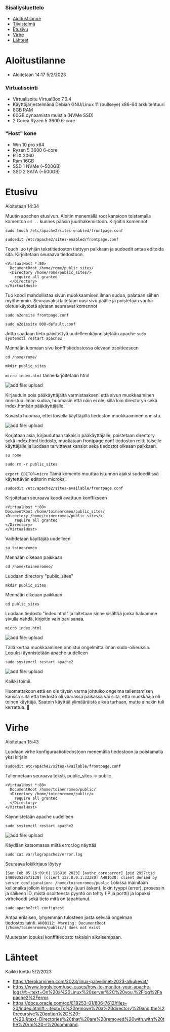 ### Sisällysluettelo

- [Aloitustilanne](#Aloitustilanne)
- [Tiivistelmä](#Tiivistelmä)
- [Etusivu](#etusivu)
- [Virhe](#virhe)
- [Lähteet](#lähteet)




# Aloitustilanne

- Aloitetaan 14:17 5/2/2023

### Virtualisointi
- Virtualisoitu VirtualBox 7.0.4
- Käyttöjärjestelmänä Debian GNU/Linux 11 (bullseye) x86-64 arkkitehtuuri 
- 8GB RAM
- 60GB dynaamista muistia (NVMe SSD)
- 2 Corea Ryzen 5 3600 6-core

### "Host" kone
- Win 10 pro x64
- Ryzen 5 3600 6-core
- RTX 3060
- Ram 16GB
- SSD 1 NVMe (~500GB)
- SSD 2 SATA (~500GB)



# Etusivu 

Aloitetaan 14:34

Muutin apachen etusivun. Aloitin menemällä root kansioon toistamalla komentoa ```cd ..``` kunnes pääsin juurihakemistoon. Kirjoitin komennot

    sudo touch /etc/apache2/sites-enabled/frontpage.conf
    
    sudoedit /etc/apache2/sites-enabled/frontpage.conf

Touch luo tyhjän tekstitiedoston tiettyyn paikkaan ja sudoedit antaa editoida sitä. Kirjoitetaan seuraava tiedostoon.

    <VirtualHost *:80>
	  DocumentRoot /home/rome/public_sites/
	  <Directory /home/rome/public_sites/>
		require all granted
	  </Directory>
    </VirtualHost>

Tuo koodi mahdollistaa sivun muokkaamisen ilman sudoa, palataan siihen myöhemmin. Seuraavaksi laitetaan uusi sivu päälle ja poistetaan vanha oletus käytöstä
ajetaan seuraavat komennot 

    sudo a2ensite frontpage.conf
    
    sudo a2dissite 000-default.conf
    
Jotta saadaan tieto päivitettyä uudelleenkäynnistetään apache ```sudo systemctl restart apache2``` 

Mennään luomaan sivu konffistiedostossa olevaan osoitteeseen 

    cd /home/rome/ 
    
    mkdir public_sites
    
```micro index.html``` tänne kirjoitetaan html  

![add file: upload](V3Kuvat2/v3t2k1.jpg)


Kirjauduin pois pääkäyttäjältä varmistaakseni että sivun muokkaaminen onnistuu ilman sudoa, huomasin että näin ei ole, sillä loin directoryn sekä index.html:än pääkäyttäjälle. 

Kuvasta huomaa, ettei toisella käyttäjällä tiedoston muokkaaminen onnistu.

![add file: upload](V3Kuvat2/v3t2k2.jpg)


Korjataan asia, kirjaudutaan takaisin pääkäyttäjälle, poistetaan directory sekä index.html tiedosto, muokataan frontpage.conf tiedoston reitti toiselle käyttäjälle ja luodaan tarvittavat kansiot sekä tiedostot oikeaan paikkaan.

    su rome
    
    sudo rm -r public_sites
    
```export EDITOR=micro``` Tämä komento muuttaa istunnon ajaksi sudoeditissä käytettävän editorin microksi. 

    sudoedit /etc/apache2/sites-available/frontpage.conf
    
    
Kirjoitetaan seuraava koodi avattuun konffikseen

    <VirtualHost *:80>
  	DocumentRoot /home/toinenromeo/public_sites/
  	<Directory /home/toinenromeo/public_sites/>
		require all granted
  	</Directory>
    </VirtualHost>

Vaihdetaan käyttäjää uudelleen
  
    su toinenromeo
    
Mennään oikeaan paikkaan
    
    cd /home/toinenromeo/
    
Luodaan directory "public_sites"
    
    mkdir public_sites
    
Mennään oikeaan paikkaan
    
    cd public_sites
    
Luodaan tiedosto "index.html" ja laitetaan sinne sisältöä jonka haluamme sivulla nähdä, kirjoitin vain pari sanaa.
    
    micro index.html
    
![add file: upload](V3Kuvat2/v3t2k3.jpg)
    

Tällä kertaa muokkaaminen onnistui ongelmitta ilman sudo-oikeuksia. Lopuksi äynnistetään apache uudelleen 
  
    sudo systemctl restart apache2
        
![add file: upload](V3Kuvat2/v3t2k4.jpg)

Kaikki toimii.

Huomattakoon että en ole täysin varma johtuiko ongelma tallentamisen kanssa siitä että tiedosto oli väärässä paikassa vai siitä, että muokkaaja oli toinen käyttäjä. Saatoin käyttää ylimääräistä aikaa turhaan, mutta ainakin tuli kerrattua. 🙂



# Virhe

Aloitetaan 15:43

Luodaan virhe konfiguraatiotiedostoon menemällä tiedostoon ja poistamalla yksi kirjain

    sudoedit etc/apache2/sites-available/frontpage.conf

Tallennetaan seuraava teksti, public_sites -> public

    <VirtualHost *:80>
	  DocumentRoot /home/toinenromeo/public/
	  <Directory /home/toinenromeo/public/>
		require all granted
	  </Directory>
    </VirtualHost>

Käynnistetään apache uudelleen

    sudo systemctl restart apache2

![add file: upload](V3Kuvat2/v3t2k5.jpg)

Käydään katsomassa miltä error.log näyttää

    sudo cat var/log/apache2/error.log

Seuraava lokikirjaus löytyy

```[Sun Feb 05 16:09:01.126916 2023] [authz_core:error] [pid 2957:tid 140093529573120] [client 127.0.0.1:33380] AH01630: client denied by server configuration: /home/toinenromeo/public``` Lokissa mainitaan kellonaika jolloin kirjaus on tehty (juuri äsken), lokin tyyppi (error), prosessin ja säikeen ID, mistä osoitteesta pyyntö on tehty (IP ja portti) ja lopuksi virhekoodi sekä tieto mitä on tapahtunut. 

    sudo apache2ctl configtest
    
Antaa erilaisen, lyhyemmän tulosteen josta selviää ongelman tiedostosijainti. ```AH00112: Warning: DocumentRoot [/home/toinenromeo/public/] does not exist```

Muutetaan lopuksi konffitiedosto takaisin aikaisempaan.





# Lähteet

Kaikki luettu 5/2/2023
- https://terokarvinen.com/2023/linux-palvelimet-2023-alkukevat/
- https://www.loggly.com/use-cases/how-to-monitor-your-apache-logs/#:~:text=On%20a%20Linux%20server%2C%20you,%2Flog%2Fapache2%2Ferror. 
- https://docs.oracle.com/cd/E19253-01/806-7612/files-20/index.html#:~:text=To%20remove%20a%20directory%20and,the%20recursive%20option%2C%20-r%20.&text=Directories%20that%20are%20removed%20with,with%20the%20rm%20-r%20command.
